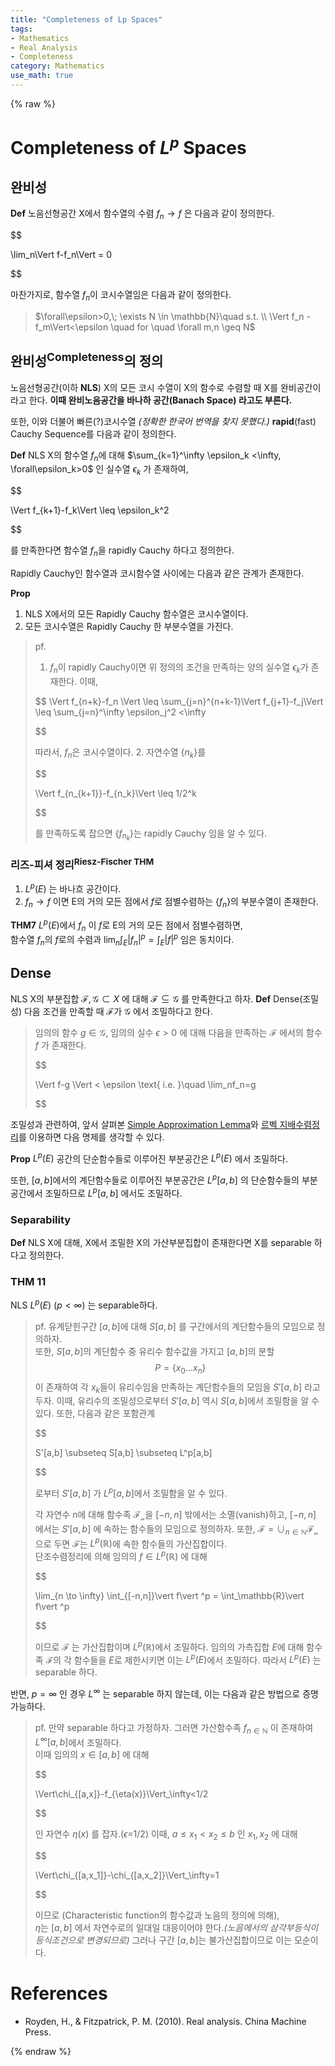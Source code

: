 ```yaml
---
title: "Completeness of Lp Spaces"
tags:
- Mathematics
- Real Analysis
- Completeness
category: Mathematics
use_math: true
---
```

{% raw %}
# Completeness of $L^p$ Spaces
## 완비성
**Def** 노음선형공간 X에서 함수열의 수렴 $f_n \to f$ 은 다음과 같이 정의한다.

$$

\lim_n\Vert f-f_n\Vert = 0

$$

마찬가지로, 함수열 $f_n$이 코시수열임은 다음과 같이 정의한다.
>$\forall\epsilon>0,\; \exists N \in \mathbb{N}\quad s.t. \\ \Vert f_n -f_m\Vert<\epsilon \quad for \quad \forall m,n \geq N$

## 완비성<sup>Completeness</sup>의 정의
노음선형공간(이하 **NLS**) X의 모든 코시 수열이 X의 함수로 수렴할 때 X를 완비공간이라고 한다.
**이때 완비노음공간을 바나하 공간(Banach Space) 라고도 부른다.**

또한, 이와 더불어 빠른(?)코시수열 *(정확한 한국어 번역을 찾지 못했다.)* **rapid**(fast) Cauchy Sequence를 다음과 같이 정의한다.

**Def**  NLS X의 함수열 $f_n$에 대해 $\sum_{k=1}^\infty \epsilon_k <\infty, \forall\epsilon_k>0$ 인 실수열 $\epsilon_k$ 가 존재하여,   

$$

\Vert f_{k+1}-f_k\Vert \leq \epsilon_k^2

$$ 

를 만족한다면 함수열 $f_n$을 rapidly Cauchy 하다고 정의한다.

Rapidly Cauchy인 함수열과 코시함수열 사이에는 다음과 같은 관계가 존재한다.

**Prop** 
1. NLS X에서의 모든 Rapidly Cauchy 함수열은 코시수열이다.
2. 모든 코시수열은 Rapidly Cauchy 한 부분수열을 가진다.
   
>pf.
>1) $f_n$이 rapidly Cauchy이면 위 정의의 조건을 만족하는 양의 실수열 $\epsilon_k$가 존재한다. 이때,   
> 
> $$ \Vert f_{n+k}-f_n \Vert \leq \sum_{j=n}^{n+k-1}\Vert f_{j+1}-f_j\Vert \leq \sum_{j=n}^\infty \epsilon_j^2 <\infty
> 
> $$
> 
> 따라서, $f_n$은 코시수열이다.
> 2. 자연수열 {$n_k$}를
> 
> $$
> 
> \Vert f_{n_{k+1}}-f_{n_k}\Vert \leq 1/2^k
> 
> $$ 
> 
> 를 만족하도록 잡으면 {$f_{n_k}$}는 rapidly Cauchy 임을 알 수 있다.
> 

### 리즈-피셔 정리<sup>Riesz-Fischer THM</sup>
1. $L^p(E)$ 는 바나흐 공간이다.
2. $f_n \to f$ 이면 E의 거의 모든 점에서 $f$로 점별수렴하는 {$f_n$}의 부분수열이 존재한다.

**THM7** $L^p(E)$에서 $f_n$ 이 $f$로 E의 거의 모든 점에서 점별수렴하면,   
 함수열 $f_n$의 $f$로의 수렴과 $\lim_n\int_E\vert f_n\vert ^p = \int_E\vert f\vert ^p$ 임은 동치이다. 

## Dense
NLS X의 부분집합 $\mathcal{F,G} \subset X$ 에 대해 $\mathcal{F \subseteq G}$ 를 만족한다고 하자.
**Def** Dense(조밀성)
다음 조건을 만족할 때 $\mathcal{F}$가 $\mathcal{G}$ 에서 조밀하다고 한다.
> 임의의 함수 $g \in \mathcal{G}$, 임의의 실수 $\epsilon>0$ 에 대해 다음을 만족하는 $\mathcal{F}$ 에서의 함수 $f$ 가 존재한다.
> 
> $$
> 
> \Vert f-g \Vert < \epsilon \text{ i.e. }\quad \lim_nf_n=g
> 
> 
> $$
> 
조밀성과 관련하여, 앞서 살펴본 [Simple Approximation Lemma](https://ddangchani.github.io/mathematics/실해석학5)와 [르벡 지배수렴정리](https://ddangchani.github.io/mathematics/실해석학8)를 이용하면 다음 명제를 생각할 수 있다.


**Prop** $L^p(E)$ 공간의 단순함수들로 이루어진 부분공간은 $L^p(E)$ 에서 조밀하다.   

또한, $[a,b]$에서의 계단함수들로 이루어진 부분공간은 $L^p[a,b]$ 의 단순함수들의 부분공간에서 조밀하므로 $L^p[a,b]$ 에서도 조밀하다.

### Separability

**Def** NLS X에 대해, X에서 조밀한 X의 가산부분집합이 존재한다면 X를 separable 하다고 정의한다.

### THM 11 
NLS $L^p(E)$ $(p<\infty)$ 는 separable하다.


> pf. 유계닫힌구간 $[a,b]$에 대해 $S[a,b]$ 를 구간에서의 계단함수들의 모임으로 정의하자.  
> 또한, $S[a,b]$의 계단함수 중 유리수 함수값을 가지고 $[a,b]$의 분할 $$P=\{x_0\ldots x_n\}$$ 이 존재하여 각 $x_k$들이 유리수임을 만족하는 계단함수들의 모임을 $S'[a,b]$ 라고 두자. 이때, 유리수의 조밀성으로부터 $S'[a,b]$ 역시 $S[a,b]$에서 조밀함을 알 수 있다. 
> 또한, 다음과 같은 포함관계
> 
> $$
> 
> S'[a,b] \subseteq S[a,b] \subseteq L^p[a,b]
> 
> $$ 
> 
> 로부터 $S'[a,b]$ 가 $L^p[a,b]$에서 조밀함을 알 수 있다.   
> 
> 각 자연수 n에 대해 함수족 $\mathcal{F_n}$을 $[-n,n]$ 밖에서는 소멸(vanish)하고, $[-n,n]$ 에서는 $S'[a,b]$ 에 속하는 함수들의 모임으로 정의하자. 또한, $\mathcal{F} = \cup_{n\in \mathbb{N}}\mathcal{F_n}$ 으로 두면 $\mathcal{F}$는 $L^p(\mathbb{R})$에 속한 함수들의 가산집합이다.   
> 단조수렴정리에 의해 임의의 $f\in L^p(\mathbb{R})$ 에 대해  
> 
> $$
> 
> \lim_{n \to \infty} \int_{[-n,n]}\vert f\vert ^p = \int_\mathbb{R}\vert f\vert ^p
> 
> $$
> 
> 이므로 $\mathcal{F}$ 는 가산집합이며 $L^p(\mathbb{R})$에서 조밀하다. 
> 임의의 가측집합 $E$에 대해 함수족 $\mathcal{F}$의 각 함수들을 $E$로 제한시키면 이는 $L^p(E)$에서 조밀하다. 따라서 $L^p(E)$ 는 separable 하다.

반면, $p=\infty$ 인 경우 $L^\infty$ 는 separable 하지 않는데, 이는 다음과 같은 방법으로 증명가능하다.

> pf. 만약 separable 하다고 가정하자. 그러면 가산함수족 $f_{n \in \mathbb{N}}$ 이 존재하여 $L^\infty[a,b]$에서 조밀하다.  
> 이때 임의의 $x\in [a,b]$ 에 대해 
> 
> $$
> 
> \Vert\chi_{[a,x]}-f_{\eta(x)}\Vert_\infty<1/2
> 
> $$ 
> 
> 인 자연수 $\eta(x)$ 를 잡자.($\epsilon$=1/2)
> 이때, $a\leq x_1\lt x_2\leq b$ 인 $x_1,x_2$ 에 대해
> 
> $$
> 
> \Vert\chi_{[a,x_1]}-\chi_{[a,x_2]}\Vert_\infty=1
>
> $$
>  
> 이므로 (Characteristic function의 함수값과 노음의 정의에 의해),  
> $\eta$는 $[a,b]$ 에서 자연수로의 일대일 대응이어야 한다.*(노음에서의 삼각부등식이 등식조건으로 변경되므로)*
> 그러나 구간 $[a,b]$는 불가산집합이므로 이는 모순이다.



# References
 - Royden, H., & Fitzpatrick, P. M. (2010). Real analysis. China Machine Press.

{% endraw %}